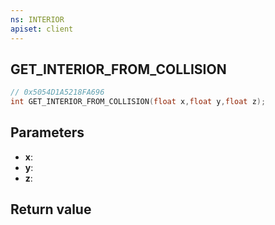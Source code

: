 ```yaml
---
ns: INTERIOR
apiset: client
---
```

## GET_INTERIOR_FROM_COLLISION

```c
// 0x5054D1A5218FA696
int GET_INTERIOR_FROM_COLLISION(float x,float y,float z);
```


## Parameters
* **x**:
* **y**:
* **z**:

## Return value

